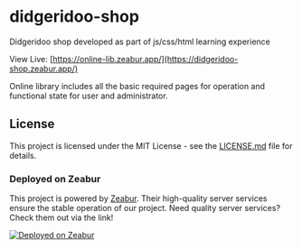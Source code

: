 # didgeridoo-shop
Didgeridoo shop developed as part of js/css/html learning experience

View Live: [https://online-lib.zeabur.app/](https://didgeridoo-shop.zeabur.app/)

Online library includes all the basic required pages for operation and functional state for user and administrator.

## License

This project is licensed under the MIT License - see the [LICENSE.md](LICENSE.md) file for details.


### Deployed on Zeabur

This project is powered by [Zeabur](https://zeabur.com?referralCode=Codennnn&utm_source=Codennnn). Their high-quality server services ensure the stable operation of our project. Need quality server services? Check them out via the link!

[![Deployed on Zeabur](https://zeabur.com/deployed-on-zeabur-dark.svg)](https://zeabur.com?referralCode=Teosany&utm_source=Teosany)
